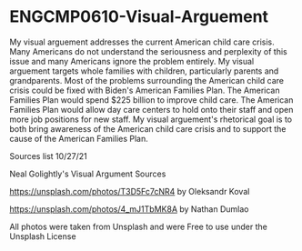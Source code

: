 # ENGCMP0610-Visual-Arguement

My visual arguement addresses the current American child care crisis. Many Americans do not understand the seriousness and perplexity of this issue and many Americans ignore the problem entirely. My visual arguement targets whole families with children, particularly parents and grandparents. Most of the problems surrounding the American child care crisis could be fixed with Biden's American Families Plan. The American Families Plan would spend $225 billion to improve child care. The American Families Plan would allow day care centers to hold onto their staff and open more job positions for new staff. My visual arguement's rhetorical goal is to both bring awareness of the American child care crisis and to support the cause of the American Families Plan. 

Sources list 10/27/21

Neal Golightly's Visual Argument Sources

https://unsplash.com/photos/T3D5Fc7cNR4 by Oleksandr Koval

https://unsplash.com/photos/4_mJ1TbMK8A by Nathan Dumlao

All photos were taken from Unsplash and were Free to use under the Unsplash License
